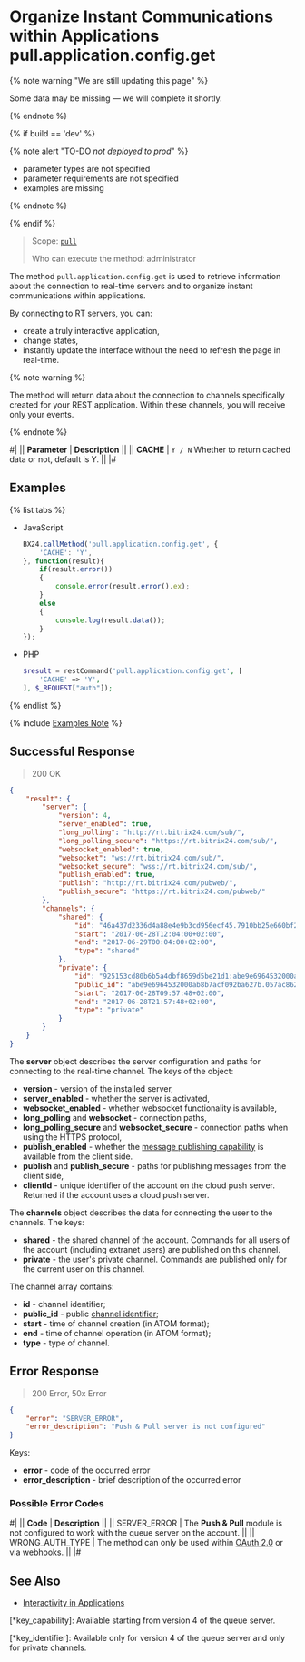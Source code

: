# Organize Instant Communications within Applications pull.application.config.get

{% note warning "We are still updating this page" %}

Some data may be missing — we will complete it shortly.

{% endnote %}

{% if build == 'dev' %}

{% note alert "TO-DO _not deployed to prod_" %}

- parameter types are not specified
- parameter requirements are not specified
- examples are missing

{% endnote %}

{% endif %}

> Scope: [`pull`](../../scopes/permissions.md)
>
> Who can execute the method: administrator

The method `pull.application.config.get` is used to retrieve information about the connection to real-time servers and to organize instant communications within applications.

By connecting to RT servers, you can:
- create a truly interactive application,
- change states,
- instantly update the interface without the need to refresh the page in real-time.

{% note warning %}

The method will return data about the connection to channels specifically created for your REST application. Within these channels, you will receive only your events.

{% endnote %}

#|
|| **Parameter** | **Description** ||
|| **CACHE** | `Y / N` Whether to return cached data or not, default is Y. ||
|#

## Examples

{% list tabs %}

- JavaScript

    ```js
    BX24.callMethod('pull.application.config.get', {
        'CACHE': 'Y',
    }, function(result){
        if(result.error())
        {
            console.error(result.error().ex);
        }
        else
        {
            console.log(result.data());
        }
    });
    ```

- PHP
  
    ```php
    $result = restCommand('pull.application.config.get', [
        'CACHE' => 'Y',
    ], $_REQUEST["auth"]);
    ```

{% endlist %}

{% include [Examples Note](../../../_includes/examples.md) %}

## Successful Response

> 200 OK

```json
{
    "result": {
        "server": {
            "version": 4,
            "server_enabled": true,
            "long_polling": "http://rt.bitrix24.com/sub/",
            "long_polling_secure": "https://rt.bitrix24.com/sub/",
            "websocket_enabled": true,
            "websocket": "ws://rt.bitrix24.com/sub/",
            "websocket_secure": "wss://rt.bitrix24.com/sub/",
            "publish_enabled": true,
            "publish": "http://rt.bitrix24.com/pubweb/",
            "publish_secure": "https://rt.bitrix24.com/pubweb/"
        },
        "channels": {
            "shared": {
                "id": "46a437d2336d4a88e4e9b3cd956ecf45.7910bb25e660bf211fdec15e33c5e25e4c3b644a",
                "start": "2017-06-28T12:04:00+02:00",
                "end": "2017-06-29T00:04:00+02:00",
                "type": "shared"
            },
            "private": {
                "id": "925153cd80b6b5a4dbf8659d5be21d1:abe9e6964532000ab8b7acf092ba627b.605ea91793ad24be3f9745d662713b23a5803a94",
                "public_id": "abe9e6964532000ab8b7acf092ba627b.057ac8625ae4ac0da4ed093a19950f9dab7e29d0",
                "start": "2017-06-28T09:57:48+02:00",
                "end": "2017-06-28T21:57:48+02:00",
                "type": "private"
            }
        }
    }
}
```

The **server** object describes the server configuration and paths for connecting to the real-time channel. The keys of the object:

- **version** - version of the installed server,
- **server_enabled** - whether the server is activated,
- **websocket_enabled** - whether websocket functionality is available,
- **long_polling** and **websocket** - connection paths,
- **long_polling_secure** and **websocket_secure** - connection paths when using the HTTPS protocol,
- **publish_enabled** - whether the [message publishing capability](*key_capability) is available from the client side. 
- **publish** and **publish_secure** - paths for publishing messages from the client side,
- **clientId** - unique identifier of the account on the cloud push server. Returned if the account uses a cloud push server.

The **channels** object describes the data for connecting the user to the channels. The keys:

- **shared** - the shared channel of the account. Commands for all users of the account (including extranet users) are published on this channel.
- **private** - the user's private channel. Commands are published only for the current user on this channel.

The channel array contains:

- **id** - channel identifier;
- **public_id** - public [channel identifier](*key_identifier);
- **start** - time of channel creation (in ATOM format);
- **end** - time of channel operation (in ATOM format);
- **type** - type of channel.
  
## Error Response

> 200 Error, 50x Error

```json
{
    "error": "SERVER_ERROR",
    "error_description": "Push & Pull server is not configured"
}
```

Keys:

- **error** - code of the occurred error
- **error_description** - brief description of the occurred error
  
### Possible Error Codes

#|
|| **Code** | **Description** ||
|| SERVER_ERROR | The **Push & Pull** module is not configured to work with the queue server on the account. ||
|| WRONG_AUTH_TYPE | The method can only be used within [OAuth 2.0](https://training.bitrix24.com/support/training/course/index.php?COURSE_ID=169&LESSON_ID=20110&LESSON_PATH=13643.20052.20096.20110) or via [webhooks](https://training.bitrix24.com/support/training/course/index.php?COURSE_ID=169&LESSON_ID=20176&LESSON_PATH=13643.20142.20176). ||
|#

## See Also

- [Interactivity in Applications](https://training.bitrix24.com/support/training/course/index.php?COURSE_ID=169&CHAPTER_ID=020088&LESSON_PATH=13643.20052.20088)

[*key_capability]: Available starting from version 4 of the queue server.

[*key_identifier]: Available only for version 4 of the queue server and only for private channels.